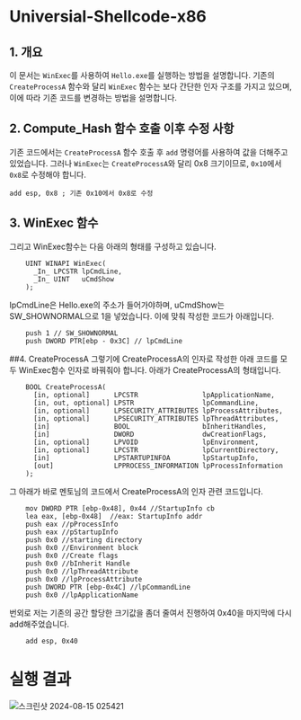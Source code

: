 # Universial-Shellcode-x86

## 1. 개요

이 문서는 `WinExec`를 사용하여 `Hello.exe`를 실행하는 방법을 설명합니다. 기존의 `CreateProcessA` 함수와 달리 `WinExec` 함수는 보다 간단한 인자 구조를 가지고 있으며, 이에 따라 기존 코드를 변경하는 방법을 설명합니다.

## 2. Compute_Hash 함수 호출 이후 수정 사항

기존 코드에서는 `CreateProcessA` 함수 호출 후 `add` 명령어를 사용하여 값을 더해주고 있었습니다. 그러나 `WinExec`는 `CreateProcessA`와 달리 0x8 크기이므로, `0x10`에서 `0x8`로 수정해야 합니다.

```assembly
add esp, 0x8 ; 기존 0x10에서 0x8로 수정
```

## 3. WinExec 함수 
그리고 WinExec함수는 다음 아래의 형태를 구성하고 있습니다. 
```assembly
    UINT WINAPI WinExec(
      _In_ LPCSTR lpCmdLine,
      _In_ UINT   uCmdShow
    );
```
IpCmdLine은 Hello.exe의 주소가 들어가야하며, uCmdShow는 SW_SHOWNORMAL으로 1을 넣었습니다. 이에 맞춰 작성한 코드가 아래입니다.
```assembly
    push 1 // SW_SHOWNORMAL
    push DWORD PTR[ebp - 0x3C] // lpCmdLine
```
##4. CreateProcessA
그렇기에 CreateProcessA의 인자로 작성한 아래 코드를 모두 WinExec함수 인자로 바꿔줘야 합니다.
아래가 CreateProcessA의 형태입니다.
```assembly
    BOOL CreateProcessA(
      [in, optional]      LPCSTR                lpApplicationName,
      [in, out, optional] LPSTR                 lpCommandLine,
      [in, optional]      LPSECURITY_ATTRIBUTES lpProcessAttributes,
      [in, optional]      LPSECURITY_ATTRIBUTES lpThreadAttributes,
      [in]                BOOL                  bInheritHandles,
      [in]                DWORD                 dwCreationFlags,
      [in, optional]      LPVOID                lpEnvironment,
      [in, optional]      LPCSTR                lpCurrentDirectory,
      [in]                LPSTARTUPINFOA        lpStartupInfo,
      [out]               LPPROCESS_INFORMATION lpProcessInformation
    );
```
그 아래가 바로 멘토님의 코드에서 CreateProcessA의 인자 관련 코드입니다.
```assembly
    mov DWORD PTR [ebp-0x48], 0x44 //StartupInfo cb
    lea eax, [ebp-0x48]  //eax: StartupInfo addr
    push eax //pProcessInfo
    push eax //pStartupInfo
    push 0x0 //starting directory
    push 0x0 //Environment block
    push 0x0 //Create flags
    push 0x0 //bInherit Handle
    push 0x0 //lpThreadAttribute
    push 0x0 //lpProcessAttribute
    push DWORD PTR [ebp-0x4C] //lpCommandLine
    push 0x0 //lpApplicationName
```

번외로 저는 기존의 공간 할당한 크기값을 좀더 줄여서 진행하여 0x40을 마지막에 다시 add해주었습니다.
```assembly
    add esp, 0x40
```
# 실행 결과
![스크린샷 2024-08-15 025421](https://github.com/user-attachments/assets/e1c63411-2d07-4f0f-a219-e1d1f716bab0)
